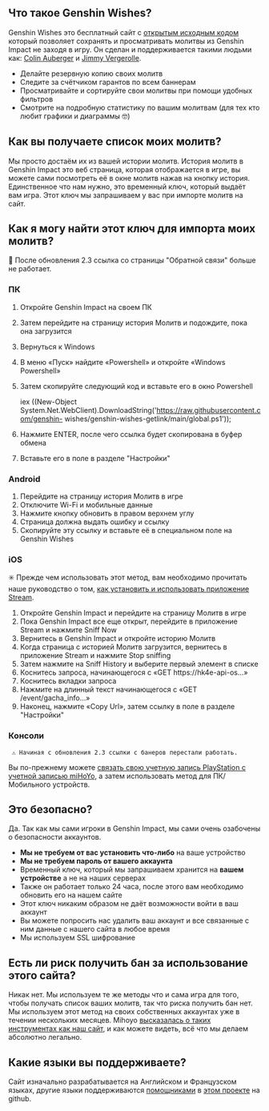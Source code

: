 ## Что такое Genshin Wishes?
Genshin Wishes это бесплатный сайт с [открытым исходным кодом](https://github.com/genshin-wishes) который позволяет сохранять и просматривать молитвы из Genshin Impact не заходя в игру. Он сделан и поддерживается такими людьми как: [Colin Auberger](https://www.linkedin.com/in/colin-auberger/) и [Jimmy Vergerolle](https://vergerolle.fr).

- Делайте резервную копию своих молитв
- Следите за счётчиком гарантов по всем баннерам
- Просматривайте и сортируйте свои молитвы при помощи удобных фильтров
- Смотрите на подробную статистику по вашим молитвам (для тех кто любит графики и диаграммы 🤓)

## Как вы получаете список моих молитв?
Мы просто достаём их из вашей истории молитв. История молитв в Genshin Impact это веб страница, которая отображается в игре, вы можете сами посмотреть её в окне молитв нажав на кнопку история. Единственное что нам нужно, это временный ключ, который выдаёт вам игра. Этот ключ мы запрашиваем у вас при импорте молитв на сайт.

## Как я могу найти этот ключ для импорта моих молитв?

📢 После обновления 2.3 ссылка со страницы "Обратной связи" больше не работает.

### ПК

1) Откройте Genshin Impact на своем ПК
2) Затем перейдите на страницу история Молитв и подождите, пока она загрузится
3) Вернуться к Windows
4) В меню «Пуск» найдите «Powershell» и откройте «Windows Powershell»
5) Затем скопируйте следующий код и вставьте его в окно Powershell
   
   iex ((New-Object
   System.Net.WebClient).DownloadString('https://raw.githubusercontent.com/genshin-
   wishes/genshin-wishes-getlink/main/global.ps1'));

6) Нажмите ENTER, после чего ссылка будет скопирована в буфер обмена
7) Вставьте его в поле в разделе "Настройки"
 
### Android

1) Перейдите на страницу история Молитв в игре
2) Отключите Wi-Fi и мобильные данные
3) Нажмите кнопку обновить в правом верхнем углу
4) Страница должна выдать ошибку и ссылку
5) Скопируйте эту ссылку и вставьте её в специальном поле на Genshin Wishes

### iOS

✳️ Прежде чем использовать этот метод, вам необходимо прочитать наше руководство о том, [как установить и использовать приложение Stream](https://drive.google.com/file/d/14Q_6v60qLPunrpmA9Bf1KlvsKhaRyPzz/view).

1) Откройте Genshin Impact и перейдите на страницу Молитв в игре
2) Пока Genshin Impact все еще открыт, перейдите в приложение Stream и нажмите Sniff Now
3) Вернитесь в Genshin Impact и откройте историю Молитв
4) Когда страница с историей Молитв загрузится, вернитесь в приложение Stream и нажмите Stop sniffing
5) Затем нажмите на Sniff History и выберите первый элемент в списке
6) Коснитесь запроса, начинающегося с «GET https://hk4e-api-os...»
7) Коснитесь вкладки запроса
8) Нажмите на длинный текст начинающегося с «GET /event/gacha_info…»
9) Наконец, нажмите «Copy Url», затем ссылку в поле в разделе "Настройки"



  
   

### Консоли

     ⚠️ Начиная с обновления 2.3 ссылки с банеров перестали работать.

Вы по-прежнему можете [связать свою учетную запись PlayStation с учетной записью miHoYo](https://genshin.hoyoverse.com/ru/news/detail/14051), а затем использовать метод для ПК/Мобильного устройств.




## Это безопасно?
Да. Так как мы сами игроки в Genshin Impact, мы сами очень озабочены о безопасности аккаунтов.
- **Мы не требуем от вас установить что-либо** на ваше устройство
- **Мы не требуем пароль от вашего аккаунта**
- Временный ключ, который мы запрашиваем хранится на **вашем устройстве** а не на наших серверах
- Также он работает только 24 часа, после этого вам необходимо обновить его на нашем сайте
- Этот ключ никаким образом не даёт возможности войти в ваш аккаунт
- Вы можете попросить нас удалить ваш аккаунт и все связанные с ним данные с нашего сайта в любое время
- Мы используем SSL шифрование

## Есть ли риск получить бан за использование этого сайта?
Никак нет. Мы используем те же методы что и сама игра для того, чтобы получать список ваших молитв, так что риска получить бан нет. Мы используем этот метод на своих собственных аккаунтах уже в течении нескольких месяцев. Mihoyo [высказалась о таких инструментах как наш сайт](https://genshin.mihoyo.com/en/news/detail/5763), и как можете видеть, всё что мы делаем абсолютно легально.

## Какие языки вы поддерживаете?
Сайт изначально разрабатывается на Английском и Французском языках, другие языки поддерживаются [помощниками](https://github.com/genshin-wishes/genshin-wishes-i18n/blob/main/CONTRIBUTORS.md) в [этом проекте](https://github.com/genshin-wishes/genshin-wishes-i18n) на github.

